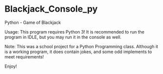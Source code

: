 # Blackjack_Console_py
Python - Game of Blackjack

Usage:
This program requires Python 3!
It is recommended to run the program in IDLE, but you may run it in the console as well.

Note: This was a school project for a Python Programming class. Although it is a working program, it does contain jokes, and some odd implements to meet requirements!

Enjoy!
